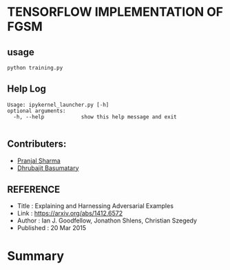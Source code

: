 # TENSORFLOW IMPLEMENTATION OF FGSM

## usage
```
python training.py
```
## Help Log
```
Usage: ipykernel_launcher.py [-h]
optional arguments:
  -h, --help            show this help message and exit
  
```                        
## Contributers:
- [Pranjal Sharma](https://github.com/sppsps)
- [Dhrubajit Basumatary](https://github.com/dhruvz9)

## REFERENCE
 - Title : Explaining and Harnessing Adversarial Examples <br />
 - Link : https://arxiv.org/abs/1412.6572 <br />
 - Author : Ian J. Goodfellow, Jonathon Shlens, Christian Szegedy <br />
 - Published : 20 Mar 2015  <br />
 
 # Summary
